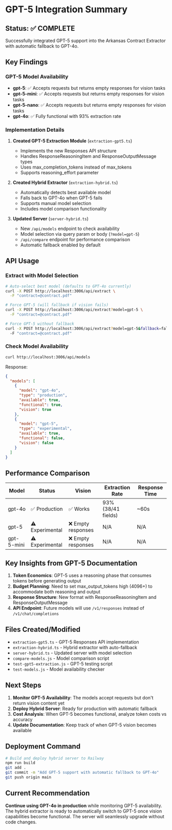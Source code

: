 # GPT-5 Integration Summary

## Status: ✅ COMPLETE

Successfully integrated GPT-5 support into the Arkansas Contract Extractor with automatic fallback to GPT-4o.

## Key Findings

### GPT-5 Model Availability
- **gpt-5**: ✅ Accepts requests but returns empty responses for vision tasks
- **gpt-5-mini**: ✅ Accepts requests but returns empty responses for vision tasks  
- **gpt-5-nano**: ✅ Accepts requests but returns empty responses for vision tasks
- **gpt-4o**: ✅ Fully functional with 93% extraction rate

### Implementation Details

1. **Created GPT-5 Extraction Module** (`extraction-gpt5.ts`)
   - Implements the new Responses API structure
   - Handles ResponseReasoningItem and ResponseOutputMessage types
   - Uses max_completion_tokens instead of max_tokens
   - Supports reasoning_effort parameter

2. **Created Hybrid Extractor** (`extraction-hybrid.ts`)
   - Automatically detects best available model
   - Falls back to GPT-4o when GPT-5 fails
   - Supports manual model selection
   - Includes model comparison functionality

3. **Updated Server** (`server-hybrid.ts`)
   - New `/api/models` endpoint to check availability
   - Model selection via query param or body (`?model=gpt-5`)
   - `/api/compare` endpoint for performance comparison
   - Automatic fallback enabled by default

## API Usage

### Extract with Model Selection
```bash
# Auto-select best model (defaults to GPT-4o currently)
curl -X POST http://localhost:3006/api/extract \
  -F "contract=@contract.pdf"

# Force GPT-5 (will fallback if vision fails)
curl -X POST http://localhost:3006/api/extract?model=gpt-5 \
  -F "contract=@contract.pdf"

# Force GPT-5 without fallback
curl -X POST http://localhost:3006/api/extract?model=gpt-5&fallback=false \
  -F "contract=@contract.pdf"
```

### Check Model Availability
```bash
curl http://localhost:3006/api/models
```

Response:
```json
{
  "models": [
    {
      "model": "gpt-4o",
      "type": "production",
      "available": true,
      "functional": true,
      "vision": true
    },
    {
      "model": "gpt-5",
      "type": "experimental",
      "available": true,
      "functional": false,
      "vision": false
    }
  ]
}
```

## Performance Comparison

| Model | Status | Vision | Extraction Rate | Response Time |
|-------|--------|--------|----------------|---------------|
| gpt-4o | ✅ Production | ✅ Works | 93% (38/41 fields) | ~60s |
| gpt-5 | ⚠️ Experimental | ❌ Empty responses | N/A | N/A |
| gpt-5-mini | ⚠️ Experimental | ❌ Empty responses | N/A | N/A |

## Key Insights from GPT-5 Documentation

1. **Token Economics**: GPT-5 uses a reasoning phase that consumes tokens before generating output
2. **Budget Planning**: Need to set max_output_tokens high (4096+) to accommodate both reasoning and output
3. **Response Structure**: New format with ResponseReasoningItem and ResponseOutputMessage
4. **API Endpoint**: Future models will use `/v1/responses` instead of `/v1/chat/completions`

## Files Created/Modified

- `extraction-gpt5.ts` - GPT-5 Responses API implementation
- `extraction-hybrid.ts` - Hybrid extractor with auto-fallback
- `server-hybrid.ts` - Updated server with model selection
- `compare-models.js` - Model comparison script
- `test-gpt5-extraction.js` - GPT-5 testing script
- `test-models.js` - Model availability checker

## Next Steps

1. **Monitor GPT-5 Availability**: The models accept requests but don't return vision content yet
2. **Deploy Hybrid Server**: Ready for production with automatic fallback
3. **Cost Analysis**: When GPT-5 becomes functional, analyze token costs vs accuracy
4. **Update Documentation**: Keep track of when GPT-5 vision becomes available

## Deployment Command

```bash
# Build and deploy hybrid server to Railway
npm run build
git add .
git commit -m "Add GPT-5 support with automatic fallback to GPT-4o"
git push origin main
```

## Current Recommendation

**Continue using GPT-4o in production** while monitoring GPT-5 availability. The hybrid extractor is ready to automatically switch to GPT-5 once vision capabilities become functional. The server will seamlessly upgrade without code changes.